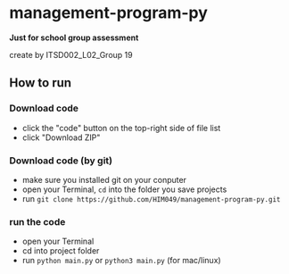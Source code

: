 # management-program-py
**Just for school group assessment**

create by ITSD002_L02_Group 19

## How to run

### Download code
- click the "code" button on the top-right side of file list
- click "Download ZIP"

### Download code (by git)
- make sure you installed git on your conputer
- open your Terminal, `cd` into the folder you save projects
- run `git clone https://github.com/HIM049/management-program-py.git`

### run the code
- open your Terminal
- cd into project folder
- run `python main.py` or `python3 main.py` (for mac/linux)
